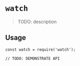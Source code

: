 # `watch`

> TODO: description

## Usage

```
const watch = require('watch');

// TODO: DEMONSTRATE API
```
